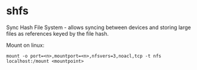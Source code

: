 # shfs

Sync Hash File System - allows syncing between devices and storing large files as references keyed by the file hash.

Mount on linux:

`mount -o port=<n>,mountport=<n>,nfsvers=3,noacl,tcp -t nfs localhost:/mount <mountpoint>`
